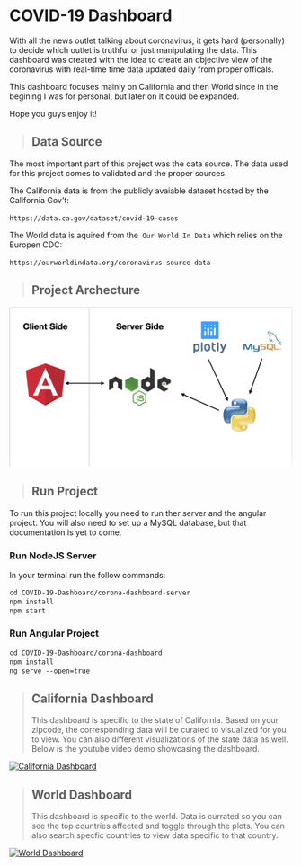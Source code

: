 # COVID-19 Dashboard

With all the news outlet talking about coronavirus, it gets hard (personally) to decide which outlet is truthful or just manipulating the data. This dashboard was created with the idea to create an objective view of the coronavirus with real-time time data updated daily from proper officals. 

This dashboard focuses mainly on California and then World since in the begining I was for personal, but later on it could be expanded. 

Hope you guys enjoy it! 

> ## Data Source 

The most important part of this project was the data source. The data used for this project comes to validated and the proper sources. 

The California data is from the publicly avaiable dataset hosted by the California Gov't:

`https://data.ca.gov/dataset/covid-19-cases`

The World data is aquired from the` Our World In Data` which relies on the Europen CDC:

`https://ourworldindata.org/coronavirus-source-data`

> ## Project Archecture

![project-arch](img/project-arch.png)


> ## Run Project

To run this project locally you need to run ther server and the angular project. You will also need to set up a MySQL database, but that documentation is yet to come. 

### Run NodeJS Server

In your terminal run the follow commands:

```
cd COVID-19-Dashboard/corona-dashboard-server
npm install
npm start
```

### Run Angular Project
```
cd COVID-19-Dashboard/corona-dashboard
npm install
ng serve --open=true
```

> ## California Dashboard
> This dashboard is specific to the state of California. Based on your zipcode, the corresponding data will be curated to visualized for you to view. You can also different visualizations of the state data as well. Below is the youtube video demo showcasing the dashboard.


[![California Dashboard](http://img.youtube.com/vi/zRc0mbsVl8Y/0.jpg)](http://www.youtube.com/watch?v=zRc0mbsVl8Y "California Dashboard")

> ## World Dashboard
> This dashboard is specific to the world. Data is currated so you can see the top countries affected and toggle through the plots. You can also search specfic countries to view data specific to that country.

[![World Dashboard](http://img.youtube.com/vi/J1ynNYSbHQs/0.jpg)](http://www.youtube.com/watch?v=J1ynNYSbHQs "World Dashboard")


